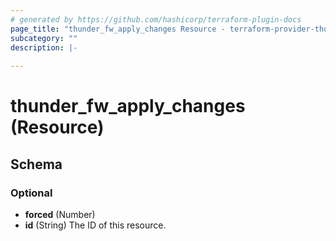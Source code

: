 ```yaml
---
# generated by https://github.com/hashicorp/terraform-plugin-docs
page_title: "thunder_fw_apply_changes Resource - terraform-provider-thunder"
subcategory: ""
description: |-
  
---
```


# thunder_fw_apply_changes (Resource)





<!-- schema generated by tfplugindocs -->
## Schema

### Optional

- **forced** (Number)
- **id** (String) The ID of this resource.


